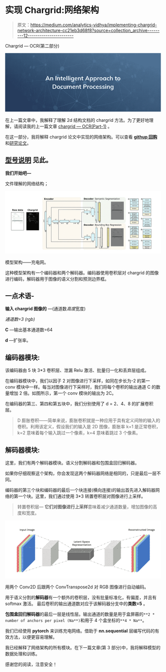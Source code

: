 # 实现 Chargrid:网络架构

> 原文：<https://medium.com/analytics-vidhya/implementing-chargrid-network-architecture-cc21eb3d68f8?source=collection_archive---------12----------------------->

Chargrid — OCR(第二部分)

![](img/8a4f9267192a9b199413bf4cc0214f36.png)

在上一篇文章中，我解释了理解 2d 结构文档的 chargrid 方法。为了更好地理解，请阅读我的上一篇文章 [chargrid — OCR(Part-1)](/analytics-vidhya/implementing-chargrid-towards-understanding-2d-documents-c7189d89a0) 。

在这一部分，我将解释 chargrid 论文中实现的网络架构。可以查看 [**githup 回购**](https://github.com/sciencefictionlab/chargrid-pytorch) 和[研究论文](https://arxiv.org/abs/1809.08799)。

## [**型号说明**](https://github.com/sciencefictionlab/chargrid-pytorch/blob/master/Model%20Architecture.MD) **见此。**

**我们开始吧—**

文件理解的网络结构；

![](img/f9091bf095cccbc533156cac28b42a4f.png)

模型架构——充电网。

这种模型架构有一个编码器和两个解码器。编码器使用卷积层对 chargrid 的图像进行编码，解码器用于图像的语义分割和预测边界框。

## 一点术语-

**输入 chargrid 图像的** —(通道数*高度*宽度)

*通道数=3 (rgb)*

**C** —输出基本通道数=64

**d** —扩张率。

## 编码器模块:

该编码器由 5 块 3*3 卷积层、泄漏 Relu 激活、批量归一化和丢弃层组成。

在编码器模块中，我们以因子 2 对图像进行下采样，如同在步长为-2 的第一 conv 模块中一样。每当对图像进行下采样时，我们将每个卷积的输出通道 C 的数量增加 2 倍。如图所示，第一个 conv 模块的输出为 2C。

在编码器的第三、第四和第五块中，我们分别使用了 d = 2、4、8 的扩展卷积层。

> D 膨胀卷积——简单来说，膨胀卷积就是一种应用于具有定义间隙的输入的卷积。利用该定义，假设我们的输入是 2D 图像，膨胀率 k=1 是正常卷积，k=2 意味着每个输入跳过一个像素，k=4 意味着跳过 3 个像素。

## 解码器模块:

这里，我们有两个解码器模块。语义分割解码器和包围盒回归解码器。

如果你仔细观察这个架构，你会发现这两个解码器网络是相同的，只是最后一层不同。

编码器的第三个块和编码器的最后一个块连接(横向连接)的输出首先进入解码器网络的第一个块。这里，我们通过使用 3*3 转置卷积层对图像进行上采样。

> 转置卷积层— **它们对图像进行上采样**意味着减少通道数量，增加图像的高度和宽度。

![](img/b32f48e543ef9e70f318130d05670028.png)

用两个 Conv2D 后跟两个 ConvTranspose2d 对 RGB 图像进行自动编码。

用于语义分割的**解码器**有一个额外的卷积层，没有批量标准化，有偏差，并且有 softmax 激活。
最后卷积的输出通道数对应于该解码器分支中的**类数=5** 。

**包围盒回归解码器**的最后一层是线性层。输出通道的数量是用于盒屏蔽的`**2 * number of anchors per pixel (Na**)`和用于 4 个盒坐标的`**4 * Na**`。

我们已经使用 **pytorch** 来训练充电网络。借助于 **nn.sequential** 层编写代码的有效方法，以便更容易理解。

我已经解释了网络架构的所有模块。在下一篇文章(第 3 部分)中，我将解释模型的数据处理和训练。

感谢您的阅读，注意安全！